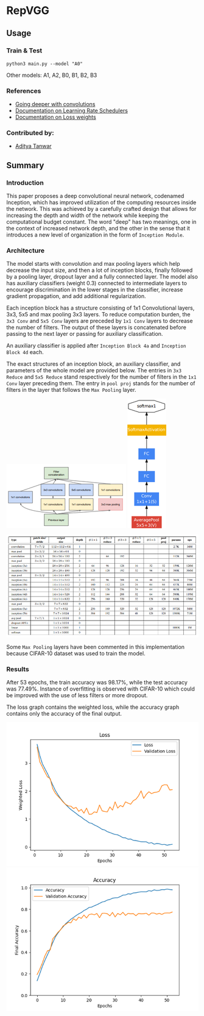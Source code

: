 # RepVGG

## Usage
### Train & Test
```
python3 main.py --model "A0"
```
Other models: A1, A2, B0, B1, B2, B3

### References
* [Going deeper with convolutions](https://arxiv.org/pdf/1409.4842.pdf)
* [Documentation on Learning Rate Schedulers](https://keras.io/api/callbacks/learning_rate_scheduler/)
* [Documentation on Loss weights](https://keras.io/api/models/model_training_apis/#compile-method)
### Contributed by:
* [Aditya Tanwar](https://github.com/cliche-niche/)

## Summary

### Introduction
This paper proposes a deep convolutional neural network, codenamed Inception, which has improved utilization of the computing resources inside the network. This was achieved by a carefully crafted design that allows for increasing the depth and width of the network while keeping the computational budget constant.
The word "deep" has two meanings, one in the context of increased network depth, and the other in the sense that it introduces a new level of organization in the form of `Inception Module`.

### Architecture
The model starts with convolution and max pooling layers which help decrease the input size, and then a lot of inception blocks, finally followed by a pooling layer, dropout layer and a fully connected layer. The model also has auxiliary classifiers (weight 0.3) connected to intermediate layers to encourage discrimination in the lower stages in the classifier, increase gradient propagation, and add additional regularization.

Each inception block has a structure consisting of 1x1 Convolutional layers, 3x3, 5x5 and max pooling 3x3 layers.
To reduce computation burden, the `3x3 Conv` and `5x5 Conv` layers are preceded by `1x1 Conv` layers to decrease the number of filters. The output of these layers is concatenated before passing to the next layer or passing for auxiliary classification.

An auxiliary classifier is applied after `Inception Block 4a` and `Inception Block 4d` each. 

The exact structures of an inception block, an auxiliary classifier, and parameters of the whole model are provided below. The entries in `3x3 Reduce` and `5x5 Reduce` stand respectively for the number of filters in the `1x1 Conv` layer preceding them. The entry in `pool proj` stands for the number of filters in the layer that follows the `Max Pooling` layer.


<img src ="./assets/block.png" title="Inception Block"> <img src ="./assets/auxiliary.png" title="Auxiliary Classifier">

<img src ="./assets/parameters.png" title="Parameters">

Some `Max Pooling` layers have been commented in this implementation because CIFAR-10 dataset was used to train the model.

### Results
After 53 epochs, the train accuracy was 98.17%, while the test accuracy was 77.49%.
Instance of overfitting is observed with CIFAR-10 which could be improved with the use of less filters or more dropout.

The loss graph contains the weighted loss, while the accuracy graph contains only the accuracy of the final output.

<img src ="./assets/loss.png" title="Loss"> <img src ="./assets/accuracy.png" title="Accuracy">
